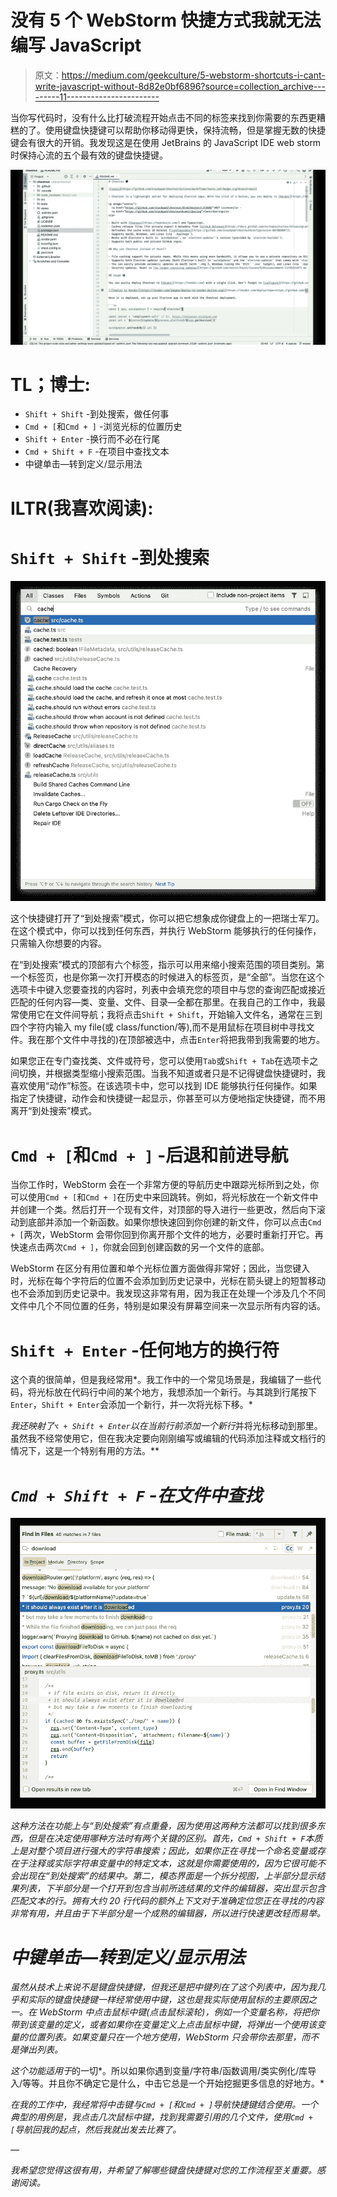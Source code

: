 # 没有 5 个 WebStorm 快捷方式我就无法编写 JavaScript

> 原文：<https://medium.com/geekculture/5-webstorm-shortcuts-i-cant-write-javascript-without-8d82e0bf6896?source=collection_archive---------11----------------------->

当你写代码时，没有什么比打破流程开始点击不同的标签来找到你需要的东西更糟糕的了。使用键盘快捷键可以帮助你移动得更快，保持流畅，但是掌握无数的快捷键会有很大的开销。我发现这是在使用 JetBrains 的 JavaScript IDE web storm 时保持心流的五个最有效的键盘快捷键。

![](img/93318576d5fd9fa681bf5d1c81464713.png)

# TL；博士:

*   `Shift + Shift` -到处搜索，做任何事
*   `Cmd + [`和`Cmd + ]` -浏览光标的位置历史
*   `Shift + Enter` -换行而不必在行尾
*   `Cmd + Shift + F` -在项目中查找文本
*   中键单击—转到定义/显示用法

# ILTR(我喜欢阅读):

# `Shift + Shift` -到处搜索

![](img/8c2a4397b44da27590fdcede7260946d.png)

这个快捷键打开了“到处搜索”模式，你可以把它想象成你键盘上的一把瑞士军刀。在这个模式中，你可以找到任何东西，并执行 WebStorm 能够执行的任何操作，只需输入你想要的内容。

在“到处搜索”模式的顶部有六个标签，指示可以用来缩小搜索范围的项目类别。第一个标签页，也是你第一次打开模态的时候进入的标签页，是“全部”。当您在这个选项卡中键入您要查找的内容时，列表中会填充您的项目中与您的查询匹配或接近匹配的任何内容—类、变量、文件、目录—全都在那里。在我自己的工作中，我最常使用它在文件间导航；我将点击`Shift + Shift`，开始输入文件名，通常在三到四个字符内输入 my file(或 class/function/等),而不是用鼠标在项目树中寻找文件。我在那个文件中寻找的)在顶部被选中，点击`Enter`将把我带到我需要的地方。

如果您正在专门查找类、文件或符号，您可以使用`Tab`或`Shift + Tab`在选项卡之间切换，并根据类型缩小搜索范围。当我不知道或者只是不记得键盘快捷键时，我喜欢使用“动作”标签。在该选项卡中，您可以找到 IDE 能够执行任何操作。如果指定了快捷键，动作会和快捷键一起显示，你甚至可以方便地指定快捷键，而不用离开“到处搜索”模式。

# `Cmd + [`和`Cmd + ]` -后退和前进导航

当你工作时，WebStorm 会在一个非常方便的导航历史中跟踪光标所到之处，你可以使用`Cmd + [`和`Cmd + ]`在历史中来回跳转。例如，将光标放在一个新文件中并创建一个类。然后打开一个现有文件，对顶部的导入进行一些更改，然后向下滚动到底部并添加一个新函数。如果你想快速回到你创建的新文件，你可以点击`Cmd + [`两次，WebStorm 会带你回到你离开那个文件的地方，必要时重新打开它。再快速点击两次`Cmd + ]`，你就会回到创建函数的另一个文件的底部。

WebStorm 在区分有用位置和单个光标位置方面做得非常好；因此，当您键入时，光标在每个字符后的位置不会添加到历史记录中，光标在箭头键上的短暂移动也不会添加到历史记录中。我发现这非常有用，因为我正在处理一个涉及几个不同文件中几个不同位置的任务，特别是如果没有屏幕空间来一次显示所有内容的话。

# `Shift + Enter` -任何地方的换行符

这个真的很简单，但是我经常用*。我工作中的一个常见场景是，我编辑了一些代码，将光标放在代码行中间的某个地方，我想添加一个新行。与其跳到行尾按下`Enter`，`Shift + Enter`会添加一个新行，并一次将光标下移。*

*我还映射了`⌥ + Shift + Enter`以在当前行前添加一个新行*并将光标移动到那里。虽然我不经常使用它，但在我决定要向刚刚编写或编辑的代码添加注释或文档行的情况下，这是一个特别有用的方法。**

# *`Cmd + Shift + F` -在文件中查找*

*![](img/bb8501dcfaf369807c5e9cab64b5b66d.png)*

*这种方法在功能上与“到处搜索”有点重叠，因为使用这两种方法都可以找到很多东西，但是在决定使用哪种方法时有两个关键的区别。首先，`Cmd + Shift + F`本质上是对整个项目进行强大的字符串搜索；因此，如果你正在寻找一个命名变量或存在于注释或实际字符串变量中的特定文本，这就是你需要使用的，因为它很可能不会出现在“到处搜索”的结果中。第二，模态界面是一个拆分视图，上半部分显示结果列表，下半部分是一个打开到包含当前所选结果的文件的编辑器，突出显示包含匹配文本的行。拥有大约 20 行代码的额外上下文对于准确定位您正在寻找的内容非常有用，并且由于下半部分是一个成熟的编辑器，所以进行快速更改轻而易举。*

# *中键单击—转到定义/显示用法*

*虽然从技术上来说不是键盘快捷键，但我还是把中键列在了这个列表中，因为我几乎和实际的键盘快捷键一样经常使用中键，这也是我实际使用鼠标的主要原因之一。在 WebStorm 中点击鼠标中键(点击鼠标滚轮)，例如一个变量名称，将把你带到该变量的定义，或者如果你在变量定义上点击鼠标中键，将弹出一个使用该变量的位置列表。如果变量只在一个地方使用，WebStorm 只会带你去那里，而不是弹出列表。*

*这个功能适用于*的一切*。所以如果你遇到变量/字符串/函数调用/类实例化/库导入/等等。并且你不确定它是什么，中击它总是一个开始挖掘更多信息的好地方。*

*在我的工作中，我经常将中击键与`Cmd + [`和`Cmd + ]`导航快捷键结合使用。一个典型的用例是，我点击几次鼠标中键，找到我需要引用的几个文件，使用`Cmd + [`导航回我的起点，然后我就出发去比赛了。*

*—*

*我希望您觉得这很有用，并希望了解哪些键盘快捷键对您的工作流程至关重要。感谢阅读。*